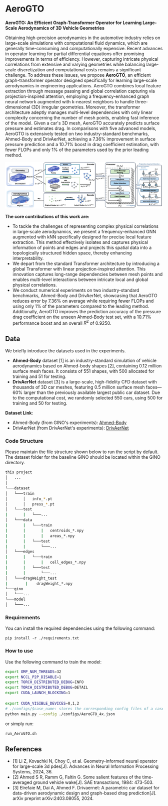 # AeroGTO
**AeroGTO: An Efficient Graph-Transformer Operator for Learning Large-Scale Aerodynamics of 3D Vehicle Geometries**

Obtaining high-precision aerodynamics in the automotive industry relies on large-scale simulations with computational fluid dynamics, which are generally time-consuming and computationally expensive. Recent advances in operator learning for partial differential equations offer promising improvements in terms of efficiency. However, capturing intricate physical correlations from extensive and varying geometries while balancing large-scale discretization and computational costs remains a significant challenge. To address these issues, we propose **AeroGTO**, an efficient graph-transformer operator designed specifically for learning large-scale aerodynamics in engineering applications. AeroGTO combines local feature extraction through message passing and global correlation capturing via projection-inspired attention, employing a frequency-enhanced graph neural network augmented with k-nearest neighbors to handle three-dimensional (3D) irregular geometries. Moreover, the transformer architecture adeptly manages multi-level dependencies with only linear complexity concerning the number of mesh points, enabling fast inference of the model. Given a car's 3D mesh, AeroGTO accurately predicts surface pressure and estimates drag. In comparisons with five advanced models, AeroGTO is extensively tested on two industry-standard benchmarks, Ahmed-Body and DrivAerNet, achieving a 7.36\% improvement in surface pressure prediction and a 10.71\% boost in drag coefficient estimation, with fewer FLOPs and only 1\% of the parameters used by the prior leading method.

![](fig/pipline.jpg)

**The core contributions of this work are:**
- To tackle the challenges of representing complex physical correlations in large-scale aerodynamics, we present a frequency-enhanced GNN augmented with kNN specifically designed for precise local feature extraction. This method effectively isolates and captures physical information of points and edges and projects this spatial data into a topologically structured hidden space, thereby enhancing interpretability.
- We depart from the standard Transformer architecture by introducing a global Transformer with linear projection-inspired attention. This innovation captures long-range dependencies between mesh points and enables multi-level interactions between intricate local and global physical correlations.
- We conduct numerical experiments on two industry-standard benchmarks, Ahmed-Body and DrivAerNet, showcasing that AeroGTO reduces error by 7.36\% on average while requiring fewer FLOPs and using only 1\% of the parameters compared to the leading method. Additionally, AeroGTO improves the prediction accuracy of the pressure drag coefficient on the unseen Ahmed-Body test set, with a 10.71\% performance boost and an overall $R^2$ of 0.9250.

## Data
We briefly introduce the datasets used in the experiments.
- **Ahmed-Body** dataset [1] is an industry-standard simulation of vehicle aerodynamics based on Ahmed-body shapes [2], containing 0.12 million surface mesh faces. It consists of 551 shapes, with 500 allocated for training and 51 for testing.
- **DrivAerNet** dataset [3] is a large-scale, high-fidelity CFD dataset with thousands of 3D car meshes, featuring 0.5 million surface mesh faces—60\% larger than the previously available largest public car dataset. Due to the computational cost, we randomly selected 550 cars, using 500 for training and 50 for testing.

**Dataset Link**:
- Ahmed-Body (from GINO's experiments): [Ahmed-Body](https://openreview.net/forum?id=86dXbqT5Ua)
- DrivAerNet (from DrivAerNet's experiments): [DrivAerNet](https://github.com/Mohamedelrefaie/DrivAerNet/)

### Code Structure

Please maintain the file structure shown below to run the script by default. The dataset folder for the baseline GINO should be located within the GINO directory.

```sh
this project
│   ...    
│
└───dataset
│   └───train
│       │   info_*.pt
│       │   press_*.pt
│   └───test
|       |   └───...
│   └───data
|       |   └───train
|       |       |   centroids_*.npy
|       |       |   areas_*.npy
|       |   └───test
|       |       └───...
│   └───edges
|       |   └───train
|       |       |   cell_edges_*.npy
|       |   └───test
|       |       └───...
│   └───dragWeight_test
|        |    dragWeight_*.npy
└───gino
│   └───...
└───model
│   └───...
```

### Requirements

You can install the required dependencies using the following command:

```
pip install -r ./requirements.txt
```

### How to use

Use the following command to train the model:

```sh
export OMP_NUM_THREADS=32
export NCCL_P2P_DISABLE=1 
export TORCH_DISTRIBUTED_DEBUG=INFO
export TORCH_DISTRIBUTED_DEBUG=DETAIL
export CUDA_LAUNCH_BLOCKING=1

export CUDA_VISIBLE_DEVICES=0,1,2
# ./configs/$case_name: stores the corresponding config files of a case
python main.py --config ./configs/AeroGTO_4x.json
```

or simply run:
```sh
run_AeroGTO.sh
```

## References
- [1] Li Z, Kovachki N, Choy C, et al. Geometry-informed neural operator for large-scale 3d pdes[J]. Advances in Neural Information Processing Systems, 2024, 36.
- [2] Ahmed S R, Ramm G, Faltin G. Some salient features of the time-averaged ground vehicle wake[J]. SAE transactions, 1984: 473-503.
- [3] Elrefaie M, Dai A, Ahmed F. Drivaernet: A parametric car dataset for data-driven aerodynamic design and graph-based drag prediction[J]. arXiv preprint arXiv:2403.08055, 2024.


